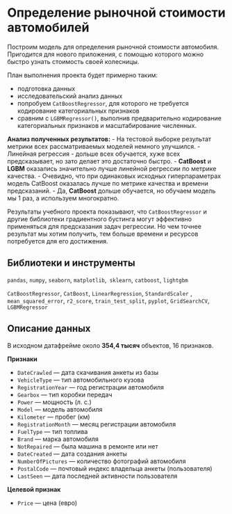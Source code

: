 # Определение рыночной стоимости автомобилей

Построим модель для определения рыночной стоимости автомобиля. Пригодится для нового приложения, с помощью которого можно быстро узнать стоимость своей колесницы.

План выполнения проекта будет примерно таким:
- подготовка данных
- исследовательский анализ данных
- попробуем `CatBoostRegressor`, для которого не требуется кодирование категориальных признаков
- сравним с `LGBMRegressor()`, выполнив предварительно кодирование категориальных признаков и масштабирование численных.

**Анализ полученных результатов:**
    - На тестовой выборке результат метрики всех рассматриваемых моделей немного улучшился.
    - Линейная регрессия - дольше всех обучается, хуже всех предсказывает, но зато делает это достаточно быстро.
    - **CatBoost** и **LGBM** оказались значительно лучше линейной регрессии по метрике качества.
    - Очевидно, что при одинаковых исходных гиперпараметрах модель CatBoost оказалась лучше по метрике качества и времени предсказаний. 
    - Да, **CatBoost** дольше обучается, но обучаем модель мы 1 раз, а используем многократно.

Результаты учебного проекта показывают, что `CatBoostRegressor` и другие библиотеки градиентного бустинга могут эффективно применяться для предсказания задач регрессии. Но чем точнее результат мы хотим получить, тем больше времени и ресурсов потребуется для его достижения.

## Библиотеки и инструменты

`pandas`, `numpy`, `seaborn`, `matplotlib`,` sklearn`, `catboost`, `lightgbm`

`CatBoostRegressor`, `CatBoost`, `LinearRegression`, `StandardScaler` , `mean_squared_error`, `r2_score`, `train_test_split`, `pyplot`, `GridSearchCV`, `LGBMRegressor`

## Описание данных

В исходном датафрейме около **354,4 тысяч** объектов, 16 признаков.

**Признаки**
- `DateCrawled` — дата скачивания анкеты из базы
- `VehicleType` — тип автомобильного кузова
- `RegistrationYear` — год регистрации автомобиля
- `Gearbox` — тип коробки передач
- `Power` — мощность (л. с.)
- `Model` — модель автомобиля
- `Kilometer` — пробег (км)
- `RegistrationMonth` — месяц регистрации автомобиля
- `FuelType` — тип топлива
- `Brand` — марка автомобиля
- `NotRepaired` — была машина в ремонте или нет
- `DateCreated` — дата создания анкеты
- `NumberOfPictures` — количество фотографий автомобиля
- `PostalCode` — почтовый индекс владельца анкеты (пользователя)
- `LastSeen` — дата последней активности пользователя

**Целевой признак**
- `Price` — цена (евро)
